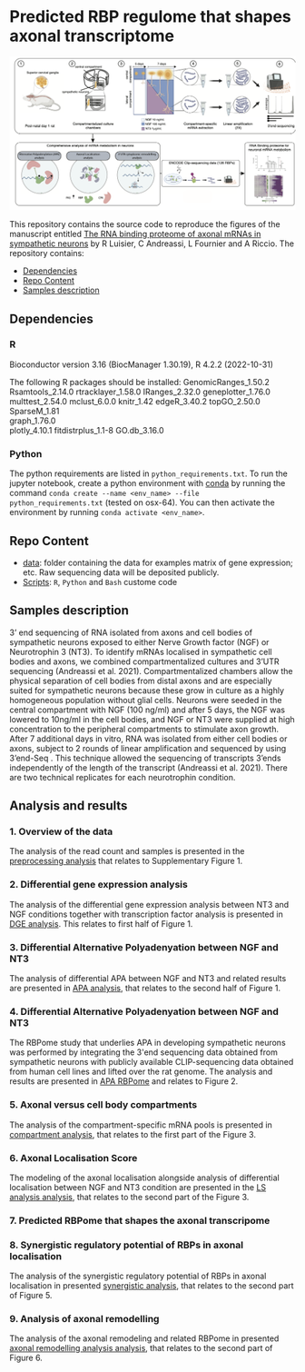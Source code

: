 # Predicted RBP regulome that shapes axonal transcriptome

![Overview of the analysis](./data/ga.png)

This repository contains the source code to reproduce the figures of the manuscript entitled [The RNA binding proteome of axonal mRNAs in sympathetic neurons](https://www.biorxiv.org/content/10.1101/2022.11.23.517728v1) by R Luisier, C Andreassi, L Fournier and A Riccio. The repository contains:

-   [Dependencies](#Dependencies)
-   [Repo Content](#Repo-Content)
-   [Samples description](#Samples_description)

## Dependencies
### R
Bioconductor version 3.16 (BiocManager 1.30.19), R 4.2.2 (2022-10-31)

The following R packages should be installed:
GenomicRanges_1.50.2
Rsamtools_2.14.0
rtracklayer_1.58.0
IRanges_2.32.0
geneplotter_1.76.0
multtest_2.54.0
mclust_6.0.0
knitr_1.42
edgeR_3.40.2
topGO_2.50.0         
SparseM_1.81         
graph_1.76.0         
plotly_4.10.1
fitdistrplus_1.1-8
GO.db_3.16.0 


### Python
The python requirements are listed in `python_requirements.txt`. 
To run the jupyter notebook, create a python environment with [conda](https://docs.conda.io/en/latest/) by running the command `conda create --name <env_name> --file python_requirements.txt` (tested on osx-64). You can then activate the environment by running `conda activate <env_name>`.


## Repo Content
* [data](./data): folder containing the data for examples matrix of gene expression; etc. Raw sequencing data will be deposited publicly.
* [Scripts](./scripts): `R`, `Python` and `Bash` custome code

## Samples description
3’ end sequencing of RNA isolated from axons and cell bodies of sympathetic neurons exposed to either Nerve Growth factor (NGF) or Neurotrophin 3 (NT3). To identify mRNAs localised in sympathetic cell bodies and axons, we combined compartmentalized cultures and 3’UTR sequencing (Andreassi et al. 2021). Compartmentalized chambers allow the physical separation of cell bodies from distal axons and are especially suited for sympathetic neurons because these grow in culture as a highly homogeneous population without glial cells.  Neurons were seeded in the central compartment with NGF (100 ng/ml) and after 5 days, the NGF was lowered to 10ng/ml in the cell bodies, and NGF or NT3 were supplied at high concentration to the peripheral compartments to stimulate axon growth.  After 7 additional days in vitro, RNA was isolated from either cell bodies or axons, subject to 2 rounds of linear amplification and sequenced by using 3’end-Seq . This technique allowed the sequencing of transcripts 3’ends independently of the length of the transcript (Andreassi et al. 2021). There are two technical replicates for each neurotrophin condition. 

## Analysis and results

### 1. Overview of the data
The analysis of the read count and samples is presented in the [preprocessing analysis](https://htmlpreview.github.io/?https://github.com/RLuisier/AxonLoc/blob/main/1_overview_data.html) that relates to Supplementary Figure 1.

### 2. Differential gene expression analysis
The analysis of the differential gene expression analysis between NT3 and NGF conditions together with transcription factor analysis is presented in [DGE analysis](https://htmlpreview.github.io/?https://github.com/RLuisier/AxonLoc/blob/main/DGE_cell_body.html). This relates to first half of Figure 1.


### 3. Differential Alternative Polyadenyation between NGF and NT3
The analysis of differential APA between NGF and NT3 and related results are presented in  [APA analysis](https://htmlpreview.github.io/?https://github.com/RLuisier/AxonLoc/blob/main/Differential_APA_CB.html), that relates to the second half of Figure 1.

### 4. Differential Alternative Polyadenyation between NGF and NT3
The RBPome study that underlies APA in developing sympathetic neurons was performed by integrating the 3'end sequencing data obtained from sympathetic neurons with publicly available CLIP-sequencing data obtained from human cell lines and lifted over the rat genome. The analysis and results are presented in [APA RBPome](https://htmlpreview.github.io/?https://github.com/RLuisier/AxonLoc/blob/main/Regulation_APA.html) and relates to Figure 2.

### 5. Axonal versus cell body compartments
The analysis of the compartment-specific mRNA pools is presented in  [compartment analysis](https://htmlpreview.github.io/?https://github.com/RLuisier/AxonLoc/blob/main/Analysis_compartment.html), that relates to the first part of the Figure 3.

### 6. Axonal Localisation Score
The modeling of the axonal localisation alongside analysis of differential localisation between NGF and NT3 condition are presented in the  [LS analysis analysis](https://htmlpreview.github.io/?https://github.com/RLuisier/AxonLoc/blob/main/4_Axonal_Localisation_Scoring.html), that relates to the second part of the Figure 3.

### 7. Predicted RBPome that shapes the axonal transcripome

### 8. Synergistic regulatory potential of RBPs in axonal localisation
The analysis of the synergistic regulatory potential of RBPs in axonal localisation in presented [synergistic analysis](https://htmlpreview.github.io/?https://github.com/RLuisier/AxonLoc/blob/main/6_RBP_regulome_localisation.html), that relates to the second part of Figure 5.


### 9. Analysis of axonal remodelling
The analysis of the axonal remodeling and related RBPome in presented [axonal remodelling analysis analysis](https://htmlpreview.github.io/?https://github.com/RLuisier/AxonLoc/blob/main/axonal_remodelling_analysis.html), that relates to the second part of Figure 6.










